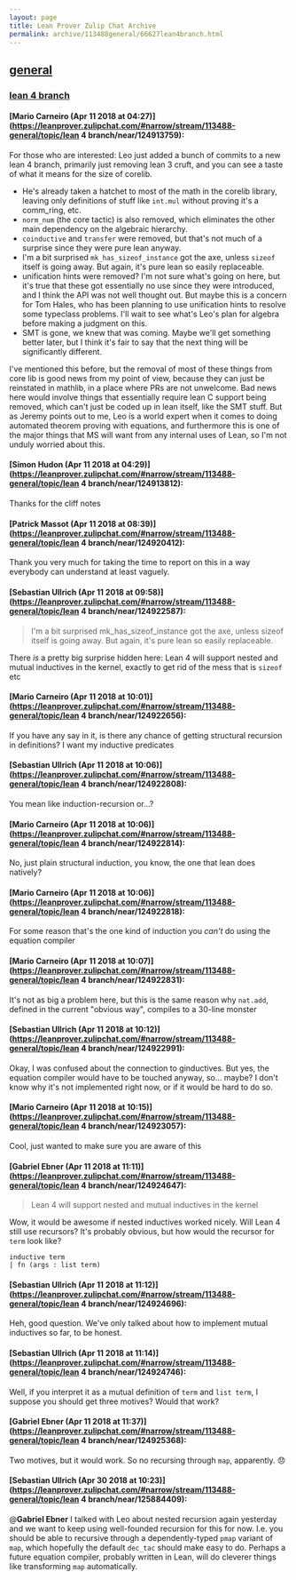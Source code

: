 ```yaml
---
layout: page
title: Lean Prover Zulip Chat Archive 
permalink: archive/113488general/66627lean4branch.html
---
```


## [general](index.html)
### [lean 4 branch](66627lean4branch.html)

#### [Mario Carneiro (Apr 11 2018 at 04:27)](https://leanprover.zulipchat.com/#narrow/stream/113488-general/topic/lean 4 branch/near/124913759):
For those who are interested: Leo just added a bunch of commits to a new lean 4 branch, primarily just removing lean 3 cruft, and you can see a taste of what it means for the size of corelib.
* He's already taken a hatchet to most of the math in the corelib library, leaving only definitions of stuff like `int.mul` without proving it's a comm_ring, etc.
* `norm_num` (the core tactic) is also removed, which eliminates the other main dependency on the algebraic hierarchy.
* `coinductive` and `transfer` were removed, but that's not much of a surprise since they were pure lean anyway.
* I'm a bit surprised `mk_has_sizeof_instance` got the axe, unless `sizeof` itself is going away. But again, it's pure lean so easily replaceable.
* unification hints were removed? I'm not sure what's going on here, but it's true that these got essentially no use since they were introduced, and I think the API was not well thought out. But maybe this is a concern for Tom Hales, who has been planning to use unification hints to resolve some typeclass problems. I'll wait to see what's Leo's plan for algebra before making a judgment on this.
* SMT is gone, we knew that was coming. Maybe we'll get something better later, but I think it's fair to say that the next thing will be significantly different.

I've mentioned this before, but the removal of most of these things from core lib is good news from my point of view, because they can just be reinstated in mathlib, in a place where PRs are not unwelcome. Bad news here would involve things that essentially require lean C support being removed, which can't just be coded up in lean itself, like the SMT stuff. But as Jeremy points out to me, Leo is a world expert when it comes to doing automated theorem proving with equations, and furthermore this is one of the major things that MS will want from any internal uses of Lean, so I'm not unduly worried about this.

#### [Simon Hudon (Apr 11 2018 at 04:29)](https://leanprover.zulipchat.com/#narrow/stream/113488-general/topic/lean 4 branch/near/124913812):
Thanks for the cliff notes

#### [Patrick Massot (Apr 11 2018 at 08:39)](https://leanprover.zulipchat.com/#narrow/stream/113488-general/topic/lean 4 branch/near/124920412):
Thank you very much for taking the time to report on this in a way everybody can understand at least vaguely.

#### [Sebastian Ullrich (Apr 11 2018 at 09:58)](https://leanprover.zulipchat.com/#narrow/stream/113488-general/topic/lean 4 branch/near/124922587):
> I'm a bit surprised mk_has_sizeof_instance got the axe, unless sizeof itself is going away. But again, it's pure lean so easily replaceable.

There _is_ a pretty big surprise hidden here: Lean 4 will support nested and mutual inductives in the kernel, exactly to get rid of the mess that is `sizeof` etc

#### [Mario Carneiro (Apr 11 2018 at 10:01)](https://leanprover.zulipchat.com/#narrow/stream/113488-general/topic/lean 4 branch/near/124922656):
If you have any say in it, is there any chance of getting structural recursion in definitions? I want my inductive predicates

#### [Sebastian Ullrich (Apr 11 2018 at 10:06)](https://leanprover.zulipchat.com/#narrow/stream/113488-general/topic/lean 4 branch/near/124922808):
You mean like induction-recursion or...?

#### [Mario Carneiro (Apr 11 2018 at 10:06)](https://leanprover.zulipchat.com/#narrow/stream/113488-general/topic/lean 4 branch/near/124922814):
No, just plain structural induction, you know, the one that lean does natively?

#### [Mario Carneiro (Apr 11 2018 at 10:06)](https://leanprover.zulipchat.com/#narrow/stream/113488-general/topic/lean 4 branch/near/124922818):
For some reason that's the one kind of induction you *can't* do using the equation compiler

#### [Mario Carneiro (Apr 11 2018 at 10:07)](https://leanprover.zulipchat.com/#narrow/stream/113488-general/topic/lean 4 branch/near/124922831):
It's not as big a problem here, but this is the same reason why `nat.add`, defined in the current "obvious way", compiles to a 30-line monster

#### [Sebastian Ullrich (Apr 11 2018 at 10:12)](https://leanprover.zulipchat.com/#narrow/stream/113488-general/topic/lean 4 branch/near/124922991):
Okay, I was confused about the connection to ginductives. But yes, the equation compiler would have to be touched anyway, so... maybe? I don't know why it's not implemented right now, or if it would be hard to do so.

#### [Mario Carneiro (Apr 11 2018 at 10:15)](https://leanprover.zulipchat.com/#narrow/stream/113488-general/topic/lean 4 branch/near/124923057):
Cool, just wanted to make sure you are aware of this

#### [Gabriel Ebner (Apr 11 2018 at 11:11)](https://leanprover.zulipchat.com/#narrow/stream/113488-general/topic/lean 4 branch/near/124924647):
> Lean 4 will support nested and mutual inductives in the kernel

Wow, it would be awesome if nested inductives worked nicely.  Will Lean 4 still use recursors?  It's probably obvious, but how would the recursor for `term` look like?
```lean
inductive term
| fn (args : list term)
```

#### [Sebastian Ullrich (Apr 11 2018 at 11:12)](https://leanprover.zulipchat.com/#narrow/stream/113488-general/topic/lean 4 branch/near/124924696):
Heh, good question. We've only talked about how to implement mutual inductives so far, to be honest.

#### [Sebastian Ullrich (Apr 11 2018 at 11:14)](https://leanprover.zulipchat.com/#narrow/stream/113488-general/topic/lean 4 branch/near/124924746):
Well, if you interpret it as a mutual definition of `term` and `list term`, I suppose you should get three motives? Would that work?

#### [Gabriel Ebner (Apr 11 2018 at 11:37)](https://leanprover.zulipchat.com/#narrow/stream/113488-general/topic/lean 4 branch/near/124925368):
Two motives, but it would work.  So no recursing through `map`, apparently. :disappointed:

#### [Sebastian Ullrich (Apr 30 2018 at 10:23)](https://leanprover.zulipchat.com/#narrow/stream/113488-general/topic/lean 4 branch/near/125884409):
@**Gabriel Ebner** I talked with Leo about nested recursion again yesterday and we want to keep using well-founded recursion for this for now. I.e. you should be able to recursive through a dependently-typed `pmap` variant of `map`, which hopefully the default `dec_tac` should make easy to do. Perhaps a future equation compiler, probably written in Lean, will do cleverer things like transforming `map` automatically.

